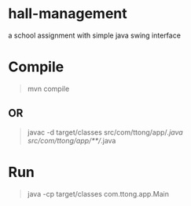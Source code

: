 # hall-management

a school assignment with simple java swing interface

# Compile

> mvn compile

## OR

> javac -d target/classes src/com/ttong/app/*.java src/com/ttong/app/**/*.java

# Run

> java -cp target/classes com.ttong.app.Main
